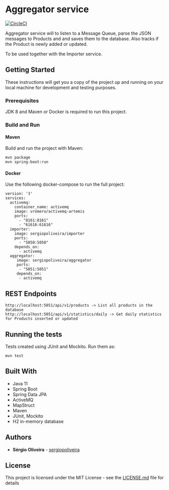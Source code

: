 # Aggregator service

[![CircleCI](https://circleci.com/gh/sergiopoliveira/aggregator.svg?style=svg)](https://circleci.com/gh/sergiopoliveira/aggregator)

Aggregator service will to listen to a Message Queue, parse the JSON messages to Products and and saves them to the database. Also tracks if the Product is newly added or updated.

To be used together with the Importer service.

## Getting Started

These instructions will get you a copy of the project up and running on your local machine for development and testing purposes. 

### Prerequisites

JDK 8 and Maven or Docker is required to run this project.

### Build and Run

#### Maven

Build and run the project with Maven:

```
mvn package
mvn spring-boot:run
```

#### Docker

Use the following docker-compose to run the full project:

``` 
version: '3'
services:
  activemq:
    container_name: activemq
    image: vromero/activemq-artemis
    ports:
      - "8161:8161"
      - "61616:61616"
  importer:
    image: sergiopoliveira/importer
    ports:
      - "5050:5050"
    depends_on:
      - activemq
  aggregator:
     image: sergiopoliveira/aggregator
     ports:
      - "5051:5051"
     depends_on:
      - activemq
```

## REST Endpoints

```
http://localhost:5051/api/v1/products -> List all products in the database
http://localhost:5051/api/v1/statistics/daily -> Get daily statistics for Products inserted or updated
```

## Running the tests

Tests created using JUnit and Mockito. Run them as:

```
mvn test
```

## Built With

*   Java 11
*   Spring Boot
*   Spring Data JPA
*   ActiveMQ
*   MapStruct
*   Maven
*   JUnit, Mockito
*   H2 in-memory database

## Authors

*   **Sérgio Oliveira** - [sergiopoliveira](https://github.com/sergiopoliveira)

## License

This project is licensed under the MIT License - see the [LICENSE.md](LICENSE.md) file for details
